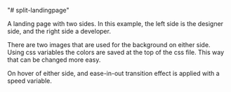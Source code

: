 "# split-landingpage" 

A landing page with two sides. In this example, the left side is the designer side, and the right side a developer.

There are two images that are used for the background on either side.
Using css variables the colors are saved at the top of the css file. This way that can be changed more easy.

On hover of either side, and ease-in-out transition effect is applied with a speed variable.
